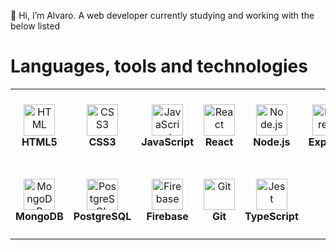 👋 Hi, I’m Alvaro. A web developer currently studying and working with the below listed 

#  Languages, tools and technologies

<table>
  <tr>
    <td align="center" height="120" width="120">
      <img
        src="https://cdn.jsdelivr.net/gh/devicons/devicon/icons/html5/html5-plain.svg"
        width="50"
        height="50"
        alt="HTML"
      />
      <br /><strong>HTML5</strong>
    </td>
    <td align="center" height="120" width="120">
      <img
        src="https://cdn.jsdelivr.net/gh/devicons/devicon/icons/css3/css3-plain.svg"
        width="50"
        height="50"
        alt="CSS3"
      />
      <br /><strong>CSS3</strong>
    </td>
    <td align="center" height="120" width="120">
      <img
        src="https://cdn.jsdelivr.net/gh/devicons/devicon/icons/javascript/javascript-plain.svg"
        width="50"
        height="50"
        alt="JavaScript"
      />
      <br /><strong>JavaScript</strong>
    </td>
    <td align="center" height="120" width="120">
      <img
        src="https://cdn.jsdelivr.net/gh/devicons/devicon/icons/react/react-original.svg"
        width="50"
        height="50"
        alt="React"
      />
      <br /><strong>React</strong>
    </td>
    <td align="center" height="120" width="120">
      <img
        src="https://cdn.jsdelivr.net/gh/devicons/devicon/icons/nodejs/nodejs-original.svg"
        width="50"
        height="50"
        alt="Node.js"
      />
      <br /><strong>Node.js</strong>
    </td>
    <td align="center" height="120" width="120">
      <img
        src="https://cdn.jsdelivr.net/gh/devicons/devicon/icons/express/express-original.svg"
        width="50"
        height="50"
        alt="Express"
      />
      <br /><strong>Express</strong>
    </td>
    
  </tr>
  <tr>
    <td align="center" height="120" width="120">
      <img
        src="https://cdn.jsdelivr.net/gh/devicons/devicon/icons/mongodb/mongodb-original.svg"
        width="50"
        height="50"
        alt="MongoDB"
      />
      <br /><strong>MongoDB</strong>
    </td>
    <td align="center" height="120" width="120">
      <img
        src="https://cdn.jsdelivr.net/gh/devicons/devicon/icons/postgresql/postgresql-original.svg"
        width="50"
        height="50"
        alt="PostgreSQL"
      />
      <br /><strong>PostgreSQL</strong>
    </td>
    <td align="center" height="120" width="120">
      <img
        src="https://cdn.jsdelivr.net/gh/devicons/devicon/icons/firebase/firebase-plain.svg"
        width="50"
        height="50"
        alt="Firebase"
      />
      <br /><strong>Firebase</strong>
    </td>
    <td align="center" height="120" width="120">
      <img
        src="https://cdn.jsdelivr.net/gh/devicons/devicon/icons/git/git-original.svg"
        width="50"
        height="50"
        alt="Git"
      />
      <br /><strong>Git</strong>
    </td>
    </td>
        <td align="center" height="120" width="120">
      <img
        src="https://cdn.jsdelivr.net/gh/devicons/devicon/icons/typescript/typescript-original.svg"
        width="50"
        height="50"
        alt="Jest"
      />
      <br /><strong>TypeScript</strong>
 
</table>
